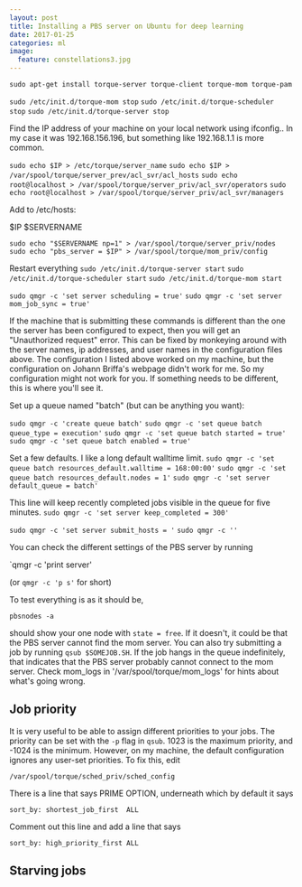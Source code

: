 ```yaml
---
layout: post
title: Installing a PBS server on Ubuntu for deep learning
date: 2017-01-25
categories: ml
image:
  feature: constellations3.jpg
---
```


`sudo apt-get install torque-server torque-client torque-mom torque-pam`

`sudo /etc/init.d/torque-mom stop`
`sudo /etc/init.d/torque-scheduler stop`
`sudo /etc/init.d/torque-server stop`

Find the IP address of your machine on your local network using ifconfig..
In my case it was 192.168.156.196, but something like 192.168.1.1 is more
common.

`sudo echo $IP > /etc/torque/server_name`
`sudo echo $IP > /var/spool/torque/server_prev/acl_svr/acl_hosts`
`sudo echo root@localhost > /var/spool/torque/server_priv/acl_svr/operators`
`sudo echo root@localhost > /var/spool/torque/server_priv/acl_svr/managers`

Add to /etc/hosts:

$IP $SERVERNAME

`sudo echo "$SERVERNAME np=1" > /var/spool/torque/server_priv/nodes`
`sudo echo "pbs_server = $IP" > /var/spool/torque/mom_priv/config`

Restart everything
`sudo /etc/init.d/torque-server start`
`sudo /etc/init.d/torque-scheduler start`
`sudo /etc/init.d/torque-mom start`

`sudo qmgr -c 'set server scheduling = true'`
`sudo qmgr -c 'set server mom_job_sync = true'`

If the machine that is submitting these commands is different than the one
the server has been configured to expect, then you will get an "Unauthorized
request" error.  This can be fixed by monkeying around with the server
names, ip addresses, and user names in the configuration files above.  The
configuration I listed above worked on my machine, but the configuration on
Johann Briffa's webpage didn't work for me.  So my configuration might not
work for you.  If something needs to be different, this is where you'll see
it.

Set up a queue named "batch" (but can be anything you want):

`sudo qmgr -c 'create queue batch'`
`sudo qmgr -c 'set queue batch queue_type = execution'`
`sudo qmgr -c 'set queue batch started = true'`
`sudo qmgr -c 'set queue batch enabled = true'`

Set a few defaults.  I like a long default walltime limit.
`sudo qmgr -c 'set queue batch resources_default.walltime = 168:00:00'`
`sudo qmgr -c 'set queue batch resources_default.nodes = 1'`
`sudo qmgr -c 'set server default_queue = batch'`

This line will keep recently completed jobs visible in the queue for five
minutes.
`sudo qmgr -c 'set server keep_completed = 300'`

`sudo qmgr -c 'set server submit_hosts = '`
`sudo qmgr -c ''`

You can check the different settings of the PBS server by running

`qmgr -c 'print server'

(or `qmgr -c 'p s'` for short)

To test everything is as it should be,

`pbsnodes -a`

should show your one node with `state = free`.  If it doesn't, it could be
that the PBS server cannot find the mom server.  You can also try submitting
a job by running `qsub $SOMEJOB.SH`.  If the job hangs in the queue
indefinitely, that indicates that the PBS server probably cannot connect to
the mom server.  Check mom_logs in '/var/spool/torque/mom_logs' for hints
about what's going wrong.

## Job priority

It is very useful to be able to assign different priorities to your jobs.
The priority can be set with the `-p` flag in `qsub`.  1023 is the maximum
priority, and -1024 is the minimum.  However, on my machine, the default
configuration ignores any user-set priorities.  To fix this, edit 

```/var/spool/torque/sched_priv/sched_config```

There is a line that says PRIME OPTION, underneath which by default it says

```sort_by: shortest_job_first  ALL```

Comment out this line and add a line that says

```sort_by: high_priority_first ALL```

## Starving jobs
